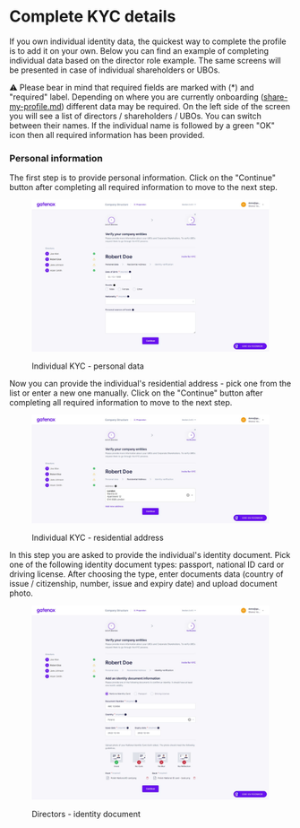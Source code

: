 # Complete KYC details

If you own individual identity data, the quickest way to complete the profile is to add it on your own. Below you can find an example of completing individual data based on the director role example. The same screens will be presented in case of individual shareholders or UBOs.

:warning: Please bear in mind that required fields are marked with (\*) and "required" label. Depending on where you are currently onboarding ([share-my-profile.md](../share-company-profile/share-my-profile.md "mention")) different data may be required. On the left side of the screen you will see a list of directors / shareholders / UBOs. You can switch between their names. If the individual name is followed by a green "OK" icon then all required information has been provided.&#x20;

### Personal information

The first step is to provide personal information. Click on the "Continue" button after completing all required information to move to the next step.

<figure><img src="../../.gitbook/assets/dir_internal_personal.png" alt="Individual KYC - personal data"><figcaption><p>Individual KYC - personal data</p></figcaption></figure>

Now you can provide the individual's residential address - pick one from the list or enter a new one manually. Click on the "Continue" button after completing all required information to move to the next step.

<figure><img src="../../.gitbook/assets/dir_internal_address.png" alt="Individual KYC - residential address"><figcaption><p>Individual KYC - residential address</p></figcaption></figure>

In this step you are asked to provide the individual's identity document. Pick one of the following identity document types: passport, national ID card or driving license. After choosing the type, enter documents data (country of issue / citizenship, number, issue and expiry date) and upload document photo.

<figure><img src="../../.gitbook/assets/dir_internal_document.png" alt="Directors - identity document"><figcaption><p>Directors - identity document</p></figcaption></figure>

